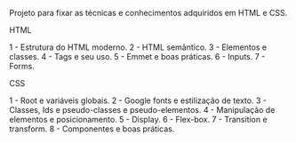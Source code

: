 Projeto para fixar as técnicas e conhecimentos adquiridos em HTML e CSS.


HTML

1 - Estrutura do HTML moderno.
2 - HTML semântico.
3 - Elementos e classes.
4 - Tags e seu uso.
5 - Emmet e boas práticas.
6 - Inputs.
7 - Forms.

CSS

1 - Root e variáveis globais.
2 - Google fonts e estilização de texto.
3 - Classes, Ids e pseudo-classes e pseudo-elementos.
4 - Manipulação de elementos e posicionamento.
5 - Display.
6 - Flex-box.
7 - Transition e transform. 
8 - Componentes e boas práticas.

